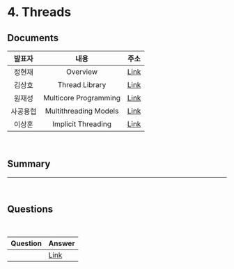 #  4. Threads

##  Documents

| 발표자 | 내용 | 주소 |
|:----:|:-----:|:-----:|
|정현재| Overview | [Link]()|
|김상호| Thread Library | [Link](\src\Thread_Library_(JAVA).pdf)|
|원재성| Multicore Programming | [Link](https://www.notion.so/Ch-04-Threads-2aa4369cadc04b3b8f56f15ca35256a7)|
|사공용협 | Multithreading Models | [Link]()|
|이상훈 | Implicit Threading | [Link](https://thoracic-scene-632.notion.site/Implicit-Threading-847bba298e3c471cac4ebab960c2fedc)|

<br>

##  Summary




--------------------------------------
<br>

##  Questions


<br>

|Question|Answer|
|--------------|--------------|
|| [Link]()|

